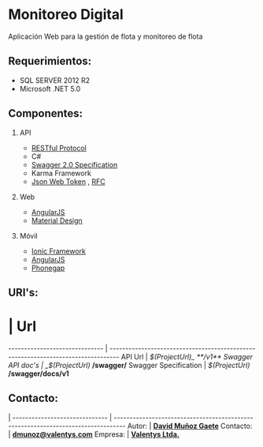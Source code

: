 # Monitoreo Digital

Aplicación Web para la gestión de flota y monitoreo de flota

## Requerimientos:

   * SQL SERVER 2012 R2
   * Microsoft .NET 5.0

## Componentes:

1. API
      * [RESTful Protocol](https://msdn.microsoft.com/en-us/library/dd203052.aspx)
      * C#
      * [Swagger 2.0 Specification](https://github.com/swagger-api/swagger-spec/blob/master/versions/2.0.md)
      * Karma Framework
      * [Json Web Token](http://angular-tips.com/blog/2014/05/json-web-tokens-introduction/) , [RFC](http://self-issued.info/docs/draft-ietf-oauth-json-web-token.html)

 2. Web
      * [AngularJS](https://angularjs.org/)
      * [Material Design](https://material.angularjs.org/#/)

 3. Móvil
      * [Ionic Framework](http://ionicframework.com/)
      * [AngularJS](https://angularjs.org/)
      * [Phonegap](http://phonegap.com/)


## URI's:

#  | Url
------------------------------ | ---------------------------------------------------------------------------------
API Url                          | _$(ProjectUrl)_ **/v1**
Swagger API doc's       | _$(ProjectUrl)_ **/swagger/**
Swagger Specification  | _$(ProjectUrl)_ **/swagger/docs/v1**

## Contacto:

 |
------------------------------ | ---------------------------------------------------------------------------------
Autor:                            | **[David Muñoz Gaete](http://cl.linkedin.com/in/dmunozgaete/es)**
Contacto:                      | **<dmunoz@valentys.com>**
Empresa:                      | **[Valentys Ltda.](http://www.valentys.com)**